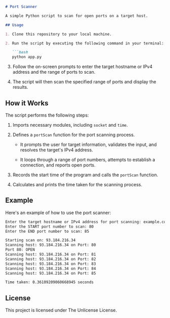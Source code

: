 ```markdown
# Port Scanner

A simple Python script to scan for open ports on a target host.

## Usage

1. Clone this repository to your local machine.

2. Run the script by executing the following command in your terminal:

   ```bash
   python app.py
   ```

3. Follow the on-screen prompts to enter the target hostname or IPv4 address and the range of ports to scan.

4. The script will then scan the specified range of ports and display the results.

## How it Works

The script performs the following steps:

1. Imports necessary modules, including `socket` and `time`.

2. Defines a `portScan` function for the port scanning process.

   - It prompts the user for target information, validates the input, and resolves the target's IPv4 address.

   - It loops through a range of port numbers, attempts to establish a connection, and reports open ports.

3. Records the start time of the program and calls the `portScan` function.

4. Calculates and prints the time taken for the scanning process.

## Example

Here's an example of how to use the port scanner:

```bash
Enter the target hostname or IPv4 address for port scanning: example.com
Enter the START port number to scan: 80
Enter the END port number to scan: 85

Starting scan on: 93.184.216.34
Scanning host: 93.184.216.34 on Port: 80
Port 80: OPEN
Scanning host: 93.184.216.34 on Port: 81
Scanning host: 93.184.216.34 on Port: 82
Scanning host: 93.184.216.34 on Port: 83
Scanning host: 93.184.216.34 on Port: 84
Scanning host: 93.184.216.34 on Port: 85

Time taken: 0.36109209060668945 seconds
```

## License

This project is licensed under The Unlicense License.
```
